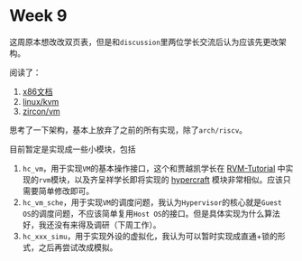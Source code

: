 # Week 9

这周原本想改改双页表，但是和`discussion`里两位学长交流后认为应该先更改架构。

阅读了：

1. [x86文档](../materials/x86/325462-sdm-vol-1-2abcd-3abcd.pdf)
2. [linux/kvm](https://github.com/torvalds/linux)
3. [zircon/vm](https://fuchsia.googlesource.com/fuchsia/+/refs/heads/main/zircon/kernel)

思考了一下架构，基本上放弃了之前的所有实现，除了`arch/riscv`。

目前暂定是实现成一些小模块，包括

1. `hc_vm`，用于实现`VM`的基本操作接口，这个和贾越凯学长在 [RVM-Tutorial](https://github.com/equation314/RVM-Tutorial) 中实现的`rvm`模块，以及齐呈祥学长即将实现的 [hypercraft](https://github.com/KuangjuX/hypercraft) 模块非常相似。应该只需要简单修改即可。
2. `hc_vm_sche`，用于实现`VM`的调度问题，我认为`Hypervisor`的核心就是`Guest OS`的调度问题，不应该简单复用`Host OS`的接口。但是具体实现为什么算法好，我还没有来得及调研（下周工作）。
3. `hc_xxx_simu`，用于实现外设的虚拟化，我认为可以暂时实现成直通+锁的形式，之后再尝试改成模拟。
